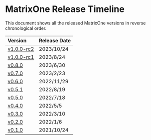# **MatrixOne Release Timeline**

This document shows all the released MatrixOne versions in reverse chronological order.

|**Version**	|**Release Date**|
|:---|:----|
|[v1.0.0-rc2](v1.0.0-rc2.md)| 2023/10/24 |
|[v1.0.0-rc1](v1.0.0-rc1.md)| 2023/8/24 |
|[v0.8.0](v0.8.0.md)| 2023/6/30 |
|[v0.7.0](v0.7.0.md)| 2023/2/23 |
|[v0.6.0](v0.6.0.md)| 2022/11/29 |
|[v0.5.1](v0.5.1.md)| 2022/8/19 |
|[v0.5.0](v0.5.0.md)| 2022/7/18 |
|[v0.4.0](v0.4.0.md)| 2022/5/5 |
|[v0.3.0](v0.3.0.md)| 2022/3/10|
|[v0.2.0](v0.2.0.md)| 2022/1/6 |
|[v0.1.0](v0.1.0.md)| 2021/10/24 |
